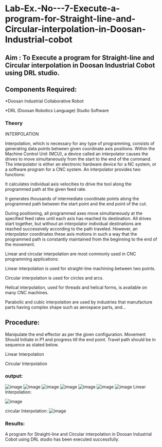 # Lab-Ex.-No---7-Execute-a-program-for-Straight-line-and-Circular-interpolation-in-Doosan-Industrial-cobot
## Aim : To Execute a program for Straight-line and Circular interpolation in Doosan Industrial Cobot using DRL studio.

## Components Required:

*Doosan Industrial Collaborative Robot

*DRL (Doosan Robotics Language) Studio Software

### Theory 
INTERPOLATION

Interpolation, which is necessary for any type of programming, consists of generating data points between given coordinate axis positions. Within the Machine Control Unit (MCU), a device called an interpolator causes the drives to move simultaneously from the start to the end of the command. The interpolator is either an electronic hardware device for a NC system, or a software program for a CNC system. An interpolator provides two functions:

It calculates individual axis velocities to drive the tool along the programmed path at the given feed rate.

It generates thousands of intermediate coordinate points along the programmed path between the start point and the end point of the cut.

During positioning, all programmed axes move simultaneously at the specified feed rates until each axis has reached its destination. All drives start together, but without an interpolator individual destinations are reached successively according to the path traveled. However, an interpolator coordinates these axis motions in such a way that the programmed path is constantly maintained from the beginning to the end of the movement.

Linear and circular interpolation are most commonly used in CNC programming applications:

Linear interpolation is used for straight-line machining between two points.

Circular interpolation is used for circles and arcs.

Helical interpolation, used for threads and helical forms, is available on many CNC machines.

Parabolic and cubic interpolation are used by industries that manufacture parts having complex shape such as aerospace parts, and...

## Procedure:

Manipulate the end effector as per the given configuration. Movement Should Initiate in P1 and progress till the end point. Travel path should be in sequence as stated below.

Linear Interpolation








Circular Interpolation

### output:
![image](https://github.com/ShamRathan/Lab-Ex.-No---7-Execute-a-program-for-Straight-line-and-Circular-interpolation-in-Doosan-Industrial-C/assets/93587823/76de6c05-87bb-4a44-8909-11a68b25f99e)
![image](https://github.com/ShamRathan/Lab-Ex.-No---7-Execute-a-program-for-Straight-line-and-Circular-interpolation-in-Doosan-Industrial-C/assets/93587823/4e3153d2-eccb-4d07-849d-58afefc3129d)
![image](https://github.com/ShamRathan/Lab-Ex.-No---7-Execute-a-program-for-Straight-line-and-Circular-interpolation-in-Doosan-Industrial-C/assets/93587823/bcb7699b-dae2-4adf-ab85-a019eceacb0d)
![image](https://github.com/ShamRathan/Lab-Ex.-No---7-Execute-a-program-for-Straight-line-and-Circular-interpolation-in-Doosan-Industrial-C/assets/93587823/a3160548-fc41-4c45-9192-d549118eef52)
![image](https://github.com/ShamRathan/Lab-Ex.-No---7-Execute-a-program-for-Straight-line-and-Circular-interpolation-in-Doosan-Industrial-C/assets/93587823/78e1cda0-a495-4229-a997-8c2e23abd797)
![image](https://github.com/ShamRathan/Lab-Ex.-No---7-Execute-a-program-for-Straight-line-and-Circular-interpolation-in-Doosan-Industrial-C/assets/93587823/a68f8d03-4fba-4d1a-a9b1-bd251c09c5d9)
![image](https://github.com/ShamRathan/Lab-Ex.-No---7-Execute-a-program-for-Straight-line-and-Circular-interpolation-in-Doosan-Industrial-C/assets/93587823/7dde5760-48b0-4b90-9935-2c2a38fc1447)
Linear Interpolation:

![image](https://github.com/ShamRathan/Lab-Ex.-No---7-Execute-a-program-for-Straight-line-and-Circular-interpolation-in-Doosan-Industrial-C/assets/93587823/611eacfc-a37d-476f-8d84-a234eae0a70d)

circular Interpolation:
![image](https://github.com/ShamRathan/Lab-Ex.-No---7-Execute-a-program-for-Straight-line-and-Circular-interpolation-in-Doosan-Industrial-C/assets/93587823/532cb3cc-a1f1-4e4c-9188-d86fa9894e84)





### Results:
A program for Straight-line and Circular interpolation in Doosan Industrial Cobot using DRL studio has been executed successfully.



 
